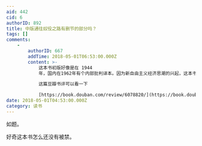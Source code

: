 ```yaml
---
aid: 442
cid: 6
authorID: 892
title: 中版通往奴役之路有删节的部分吗？
tags: []
comments:
    -
        authorID: 667
        addTime: 2018-05-01T06:53:00.000Z
        content: >-
            这本书初版好像是在 1944
            年，国内在1962年有个内部批判译本。因为新自由主义经济思潮的兴起，这本书被挖出来，热得不行，到处都有卖，禁不了哇，反而会造成这本书更火。其实这本书非常难读……  

            这篇豆瓣书评可以看一下  

            [https://book.douban.com/review/6078820/](https://book.douban.com/review/6078820/)
date: 2018-05-01T04:53:00.000Z
category: 读书
---
```


如题。

好奇这本书怎么还没有被禁。

